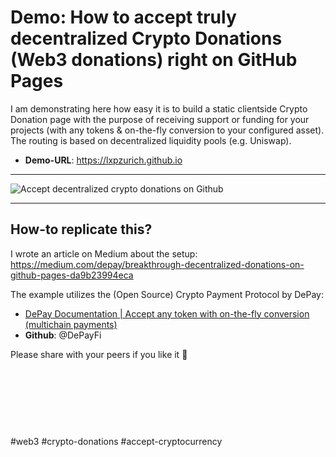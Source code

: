 # Demo: How to accept truly decentralized Crypto Donations (Web3 donations) right on GitHub Pages

I am demonstrating here how easy it is to build a static clientside Crypto Donation page with the purpose of receiving support or funding for your projects (with any tokens & on-the-fly conversion to your configured asset). The routing is based on decentralized liquidity pools (e.g. Uniswap).

- **Demo-URL**: https://lxpzurich.github.io

----

![Accept decentralized crypto donations on Github](decentralized-web3-donations.gif)
<br />

----

## How-to replicate this?

I wrote an article on Medium about the setup: 
https://medium.com/depay/breakthrough-decentralized-donations-on-github-pages-da9b23994eca

The example utilizes the (Open Source) Crypto Payment Protocol by DePay: 
- [DePay Documentation | Accept any token with on-the-fly conversion (multichain payments)](https://depay.fi/documentation)
- **Github**: @DePayFi


Please share with your peers if you like it 🙏

<br><br><br>
----

#web3 #crypto-donations #accept-cryptocurrency
